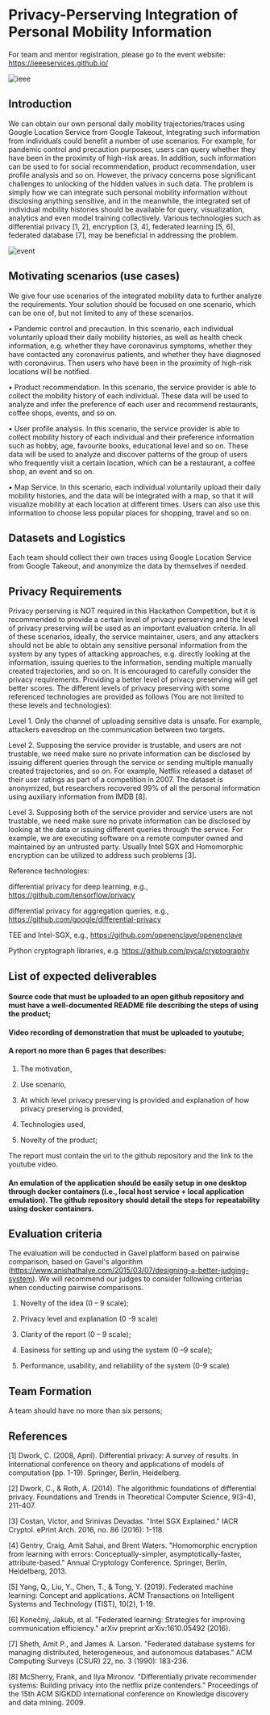 # Privacy-Perserving Integration of Personal Mobility Information

For team and mentor registration, please go to the event website: https://ieeeservices.github.io/

![ieee](/images/logo-icws-new.png)


##  Introduction

We can obtain our own personal daily mobility trajectories/traces using Google Location Service from Google Takeout, Integrating such information from individuals could benefit a number of use scenarios. For example, for pandemic control and precaution purposes, users can query whether they have been in the proximity of high-risk areas. In addition, such information can be used to for social recommendation, product recommendation, user profile analysis and so on. However, the privacy concerns pose significant challenges to unlocking of the hidden values in such data. The problem is simply how we can integrate such personal mobility information without disclosing anything sensitive, and in the meanwhile, the integrated set of individual mobility histories should be available for query, visualization, analytics and even model training collectively. Various technologies such as differential privacy [1, 2], encryption [3, 4], federated learning [5, 6], federated database [7], may be beneficial in addressing the problem.

![event](/images/mobility.png)

##  Motivating scenarios (use cases)

We give four use scenarios of the integrated mobility data to further analyze the requirements. Your solution should be focused on one scenario, which can be one of, but not limited to any of these scenarios.

•	Pandemic control and precaution. In this scenario, each individual voluntarily upload their daily mobility histories, as well as health check information, e.g. whether they have coronavirus symptoms, whether they have contacted any coronavirus patients, and whether they have diagnosed with coronavirus. Then users who have been in the proximity of high-risk locations will be notified. 

•	Product recommendation. In this scenario, the service provider is able to collect the mobility history of each individual. These data will be used to analyze and infer the preference of each user and recommend restaurants, coffee shops, events, and so on.

•	User profile analysis. In this scenario, the service provider is able to collect mobility history of each individual and their preference information such as hobby, age, favourite books, educational level and so on. These data will be used to analyze and discover patterns of the group of users who frequently visit a certain location, which can be a restaurant, a coffee shop, an event and so on.

•	Map Service. In this scenario, each individual voluntarily upload their daily mobility histories, and the data will be integrated with a map, so that it will visualize mobility at each location at different times. Users can also use this information to choose less popular places for shopping, travel and so on.

##  Datasets and Logistics

Each team should  collect their own traces using Google Location Service from Google Takeout, and anonymize the data by themselves if needed.

##  Privacy Requirements

Privacy perserving is NOT required in this Hackathon Competition, but it is recommended to provide a certain level of privacy perserving and the level of privacy preserving will be used as an important evaluation criteria. 
In all of these scenarios, ideally, the service maintainer, users, and any attackers should not be able to obtain any sensitive personal information from the system by any types of attacking approaches, e.g. directly looking at the information, issuing queries to the information, sending multiple manually created trajectories, and so on. It is encouraged to carefully consider the privacy requirements. Providing a better level of privacy preserving will get better scores. The different levels of privacy preserving with some referenced technologies are provided as follows (You are not limited to these levels and technologies):

Level 1. Only the channel of uploading sensitive data is unsafe. 
For example, attackers eavesdrop on the communication between two targets.


Level 2. Supposing the service provider is trustable, and users are not trustable, we need make sure no private information can be disclosed by issuing different queries through the service or sending multiple manually created trajectories, and so on. 
For example, Netflix released a dataset of their user ratings as part of a competition in 2007. The dataset is anonymized, but researchers recovered 99% of all the personal information using auxiliary information from IMDB [8].

Level 3. Supposing both of the service provider and service users are not trustable, we need make sure no private information can be disclosed by looking at the data or issuing different queries through the service. 
For example, we are executing software on a remote computer owned and maintained by an untrusted party. Usually Intel SGX and Homomorphic encryption can be utilized to address such problems [3].


Reference technologies: 

differential privacy for deep learning, e.g., https://github.com/tensorflow/privacy

differential privacy for aggregation queries, e.g., https://github.com/google/differential-privacy

TEE and Intel-SGX, e.g., https://github.com/openenclave/openenclave

Python cryptograph libraries, e.g. https://github.com/pyca/cryptography


##  List of expected deliverables

#### Source code that must be uploaded to an open github repository and must have a well-documented README file describing the steps of using the product;

#### Video recording of demonstration that must be uploaded to youtube;

#### A report no more than 6 pages that describes:

1. The motivation,

2. Use scenario,

3. At which level privacy preserving is provided and explanation of how privacy preserving is provided,

4. Technologies used,

5. Novelty of the product; 

The report must contain the url to the github repository and the link to the youtube video.

#### An emulation of the application should be easily setup in one desktop through docker containers (i.e., local host service + local application emulation). The github repository should detail the steps for repeatability using docker containers. 

##  Evaluation criteria

The evaluation will be conducted in Gavel platform based on pairwise comparison, based on Gavel's algorithm (https://www.anishathalye.com/2015/03/07/designing-a-better-judging-system). We will recommend our judges to consider following criterias when conducting pairwise comparisons.


1.	Novelty of the idea (0 – 9 scale); 

2.	Privacy level and explanation  (0 -9 scale)

3.	Clarity of the report (0 – 9 scale);

4.	Easiness for setting up and using the system (0 –9 scale);

5.	Performance, usability, and reliability of the system (0-9 scale)


##   Team Formation

A team should have no more than six persons;

##   References

[1] Dwork, C. (2008, April). Differential privacy: A survey of results. In International conference on theory and applications of models of computation (pp. 1-19). Springer, Berlin, Heidelberg.

[2] Dwork, C., & Roth, A. (2014). The algorithmic foundations of differential privacy. Foundations and Trends in Theoretical Computer Science, 9(3-4), 211-407.

[3] Costan, Victor, and Srinivas Devadas. "Intel SGX Explained." IACR Cryptol. ePrint Arch. 2016, no. 86 (2016): 1-118.

[4] Gentry, Craig, Amit Sahai, and Brent Waters. "Homomorphic encryption from learning with errors: Conceptually-simpler, asymptotically-faster, attribute-based." Annual Cryptology Conference. Springer, Berlin, Heidelberg, 2013.

[5] Yang, Q., Liu, Y., Chen, T., & Tong, Y. (2019). Federated machine learning: Concept and applications. ACM Transactions on Intelligent Systems and Technology (TIST), 10(2), 1-19.

[6] Konečný, Jakub, et al. "Federated learning: Strategies for improving communication efficiency." arXiv preprint arXiv:1610.05492 (2016).

[7] Sheth, Amit P., and James A. Larson. "Federated database systems for managing distributed, heterogeneous, and autonomous databases." ACM Computing Surveys (CSUR) 22, no. 3 (1990): 183-236.

[8] McSherry, Frank, and Ilya Mironov. "Differentially private recommender systems: Building privacy into the netflix prize contenders." Proceedings of the 15th ACM SIGKDD international conference on Knowledge discovery and data mining. 2009.





